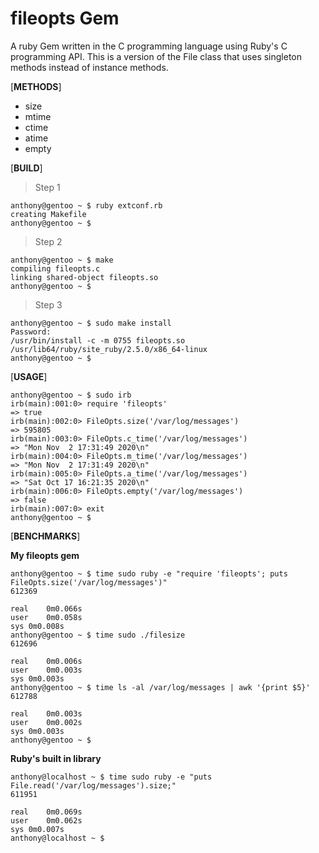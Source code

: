 # fileopts Gem
A ruby Gem written in the C programming language using Ruby's C programming API. This is a version of the File class that uses singleton methods instead of instance methods.

[**METHODS**]
* size
* mtime
* ctime
* atime
* empty

[**BUILD**]

> Step 1
```
anthony@gentoo ~ $ ruby extconf.rb 
creating Makefile
anthony@gentoo ~ $
```

> Step 2
```
anthony@gentoo ~ $ make
compiling fileopts.c
linking shared-object fileopts.so
anthony@gentoo ~ $
```

> Step 3
```
anthony@gentoo ~ $ sudo make install
Password: 
/usr/bin/install -c -m 0755 fileopts.so /usr/lib64/ruby/site_ruby/2.5.0/x86_64-linux
anthony@gentoo ~ $
```

[**USAGE**]

```
anthony@gentoo ~ $ sudo irb
irb(main):001:0> require 'fileopts'
=> true
irb(main):002:0> FileOpts.size('/var/log/messages')
=> 595805
irb(main):003:0> FileOpts.c_time('/var/log/messages')
=> "Mon Nov  2 17:31:49 2020\n"
irb(main):004:0> FileOpts.m_time('/var/log/messages')
=> "Mon Nov  2 17:31:49 2020\n"
irb(main):005:0> FileOpts.a_time('/var/log/messages')
=> "Sat Oct 17 16:21:35 2020\n"
irb(main):006:0> FileOpts.empty('/var/log/messages')
=> false
irb(main):007:0> exit
anthony@gentoo ~ $
```

[**BENCHMARKS**]

**My fileopts gem**

```
anthony@gentoo ~ $ time sudo ruby -e "require 'fileopts'; puts FileOpts.size('/var/log/messages')"
612369

real	0m0.066s
user	0m0.058s
sys	0m0.008s
anthony@gentoo ~ $ time sudo ./filesize 
612696

real	0m0.006s
user	0m0.003s
sys	0m0.003s
anthony@gentoo ~ $ time ls -al /var/log/messages | awk '{print $5}'
612788

real	0m0.003s
user	0m0.002s
sys	0m0.003s
anthony@gentoo ~ $ 
``` 

**Ruby's built in library**

```
anthony@localhost ~ $ time sudo ruby -e "puts File.read('/var/log/messages').size;"
611951

real	0m0.069s
user	0m0.062s
sys	0m0.007s
anthony@localhost ~ $
```
